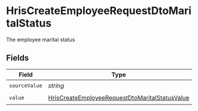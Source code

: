 # HrisCreateEmployeeRequestDtoMaritalStatus

The employee marital status


## Fields

| Field                                                                                                                   | Type                                                                                                                    | Required                                                                                                                | Description                                                                                                             |
| ----------------------------------------------------------------------------------------------------------------------- | ----------------------------------------------------------------------------------------------------------------------- | ----------------------------------------------------------------------------------------------------------------------- | ----------------------------------------------------------------------------------------------------------------------- |
| `sourceValue`                                                                                                           | *string*                                                                                                                | :heavy_check_mark:                                                                                                      | N/A                                                                                                                     |
| `value`                                                                                                                 | [HrisCreateEmployeeRequestDtoMaritalStatusValue](../../models/shared/hriscreateemployeerequestdtomaritalstatusvalue.md) | :heavy_check_mark:                                                                                                      | N/A                                                                                                                     |